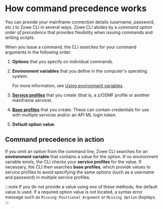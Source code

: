 # How command precedence works

You can provide your mainframe connection details (username, password, etc.) to Zowe CLI in several ways. Zowe CLI abides by a *command option order of precedence* that provides flexibility when issuing commands and writing scripts.

When you issue a command, the CLI *searches* for your command arguments in the following order:

1. **Options** that you specify on individual commands.

2. **Environment variables** that you define in the computer's operating system.

    For more information, see [Using environment variables](../user-guide/cli-using-using-environment-variables).
3. **[Service profiles](../appendix/zowe-glossary.md#service-profile)** that you create (that is, a z/OSMF profile or another mainframe service).
4. **[Base profiles](appendix/zowe-glossary.md#base-profile)** that you create.
    These can contain credentials for use with multiple services and/or an API ML login token.
5. **Default option value**.

## Command precedence in action

If you omit an option from the command line, Zowe CLI searches for an **environment variable** that contains a value for the option. If no environment variable exists, the CLI checks your **service profiles** for the value. If necessary, the CLI then searches **base profiles**, which provide values to service profiles to avoid specifying the same options (such as a username and password) in multiple service profiles.

:::note
If you do not provide a value using one of these methods, the default value is used. If a required option value is not located, a syntax error message such as `Missing Positional Argument` or `Missing Option` displays. 
:::
